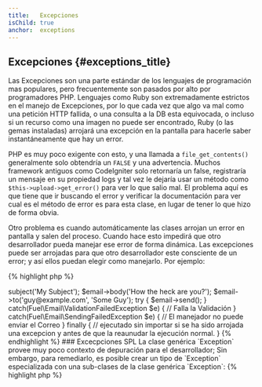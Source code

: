 ```yaml
---
title:   Excepciones
isChild: true
anchor:  exceptions
---
```


## Excepciones {#exceptions_title}

Las Excepciones son una parte estándar de los lenguajes de programación mas populares, pero frecuentemente son pasados por alto por programadores PHP. Lenguajes como Ruby son extremadamente estrictos en el manejo de Excepciones, por lo que cada vez que algo va mal como una petición HTTP fallida, o una consulta a la DB esta equivocada, o incluso si un recurso como una imagen no puede ser encontrado, Ruby (o las gemas instaladas) arrojará una excepción en la pantalla para hacerle saber instantáneamente que hay un error.

PHP es muy poco exigente con esto, y una llamada a `file_get_contents()` generalmente solo obtendría un `FALSE` y una advertencia. Muchos framework antiguos como CodeIgniter solo retornaría un false, registraría un mensaje en su propiedad logs y tal vez le dejaría usar un método como `$this->upload->get_error()` para ver lo que salio mal. El problema aquí es que tiene que ir buscando el error y verificar la documentación para ver cual es el método de error es para esta clase, en lugar de tener lo que hizo de forma obvia.

Otro problema es cuando automáticamente las clases arrojan un error en pantalla y salen del proceso. Cuando hace esto impedirá que otro desarrollador pueda manejar ese error de forma dinámica. Las excepciones puede ser arrojadas para que otro desarrollador este consciente de un error; y así ellos puedan elegir como manejarlo. Por ejemplo:

{% highlight php %}
<?php
$email = new Fuel\Email;
$email->subject('My Subject');
$email->body('How the heck are you?');
$email->to('guy@example.com', 'Some Guy');

try
{
    $email->send();
}
catch(Fuel\Email\ValidationFailedException $e)
{
    // Falla la Validación
}
catch(Fuel\Email\SendingFailedException $e)
{
    // El manejador no puede enviar el Correo
}
finally
{
    // ejecutado sin importar si se ha sido arrojada una excepcion y antes de que la reaunudar la ejecución normal.
}
{% endhighlight %}

### Excecpciones SPL

La clase genérica `Exception` provee muy poco contexto de depuración para el desarrollador; Sin embargo, para remediarlo, es posible crear un tipo de `Exception` especializada con una sub-clases de la clase genérica `Exception`:

{% highlight php %}
<?php
class ValidationException extends Exception {}
{% endhighlight %}

Esto significa que puede agregar múltiples bloques catch y manejar las diferentes Excepciones de distintas maneras. Esto lo puede llevar a la creación de muchas Excepciones personalizadas, algunas de las cuales podrían haber sido evitadas usando las Excepciones SPL proporcionadas en la [Extensión SPL][splext].

Si por ejemplo usa el Método Mágico `__call()` y un método invalido es solicitado entonces en lugar de arrojar una Excepción estándar (lo cual seria muy vago), o crear una Excepción personalizada solo para esto, podría solo `throw new BadMethodCallException;`. 

* [Leer sobre Excepciones][exceptions]
* [Leer sobre Exceciones SPL][splexe]
* [Anidando Excepciones en PHP][nesting-exceptions-in-php]
* [Buenas Prácticas para Excepciones en PHP 5.3][exception-best-practices53]


[splext]: /#standard_php_library
[exceptions]: http://php.net/language.exceptions
[splexe]: http://php.net/spl.exceptions
[nesting-exceptions-in-php]: http://www.brandonsavage.net/exceptional-php-nesting-exceptions-in-php/
[exception-best-practices53]: http://ralphschindler.com/2010/09/15/exception-best-practices-in-php-5-3

